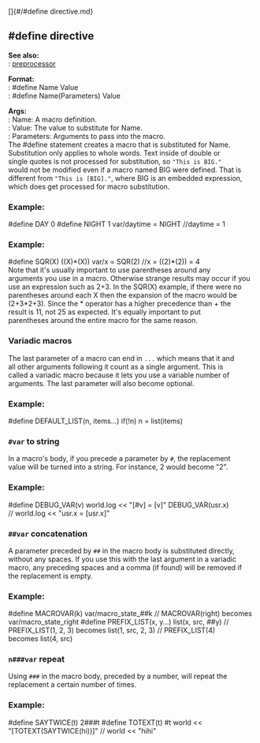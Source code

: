 []{#/#define directive.md}    
## #define directive    
**See also:**    
:   [preprocessor](/DM/preprocessor)    
<!-- -->    
**Format:**    
:   #define Name Value    
:   #define Name(Parameters) Value    
<!-- -->    
**Args:**    
:   Name: A macro definition.    
:   Value: The value to substitute for Name.    
:   Parameters: Arguments to pass into the macro.    
The #define statement creates a macro that is substituted for Name.    
Substitution only applies to whole words. Text inside of double or    
single quotes is not processed for substitution, so `"This is BIG."`    
would not be modified even if a macro named BIG were defined. That is    
different from `"This is [BIG]."`, where BIG is an embedded expression,    
which does get processed for macro substitution.    
### Example:    
#define DAY 0 #define NIGHT 1 var/daytime = NIGHT //daytime = 1    
### Example:    
#define SQR(X) ((X)\*(X)) var/x = SQR(2) //x = ((2)\*(2)) = 4    
Note that it\'s usually important to use parentheses around any    
arguments you use in a macro. Otherwise strange results may occur if you    
use an expression such as 2+3. In the SQR(X) example, if there were no    
parentheses around each X then the expansion of the macro would be    
(2+3\*2+3). Since the \* operator has a higher precedence than + the    
result is 11, not 25 as expected. It\'s equally important to put    
parentheses around the entire macro for the same reason.    
### Variadic macros    
The last parameter of a macro can end in `...` which means that it and    
all other arguments following it count as a single argument. This is    
called a variadic macro because it lets you use a variable number of    
arguments. The last parameter will also become optional.    
### Example:    
#define DEFAULT_LIST(n, items\...) if(!n) n = list(items)    
### `#var` to string    
In a macro\'s body, if you precede a parameter by `#`, the replacement    
value will be turned into a string. For instance, 2 would become \"2\".    
### Example:    
#define DEBUG_VAR(v) world.log \<\< \"\[#v\] = \[v\]\" DEBUG_VAR(usr.x)    
// world.log \<\< \"usr.x = \[usr.x\]\"    
### `##var` concatenation    
A parameter preceded by `##` in the macro body is substituted directly,    
without any spaces. If you use this with the last argument in a variadic    
macro, any preceding spaces and a comma (if found) will be removed if    
the replacement is empty.    
### Example:    
#define MACROVAR(k) var/macro_state\_##k // MACROVAR(right) becomes    
var/macro_state_right #define PREFIX_LIST(x, y\...) list(x, src, ##y) //    
PREFIX_LIST(1, 2, 3) becomes list(1, src, 2, 3) // PREFIX_LIST(4)    
becomes list(4, src)    
### `n###var` repeat    
Using `###` in the macro body, preceded by a number, will repeat the    
replacement a certain number of times.    
### Example:    
#define SAYTWICE(t) 2###t #define TOTEXT(t) #t world \<\<    
\"\[TOTEXT(SAYTWICE(hi))\]\" // world \<\< \"hihi\"  